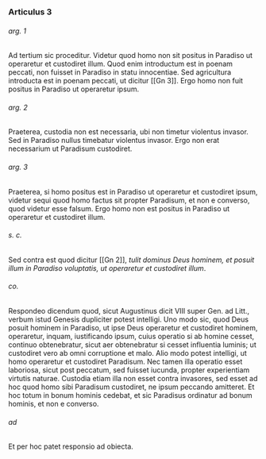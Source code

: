 ### Articulus 3

###### arg. 1
Ad tertium sic proceditur. Videtur quod homo non sit positus in Paradiso ut operaretur et custodiret illum. Quod enim introductum est in poenam peccati, non fuisset in Paradiso in statu innocentiae. Sed agricultura introducta est in poenam peccati, ut dicitur [[Gn 3]]. Ergo homo non fuit positus in Paradiso ut operaretur ipsum.

###### arg. 2
Praeterea, custodia non est necessaria, ubi non timetur violentus invasor. Sed in Paradiso nullus timebatur violentus invasor. Ergo non erat necessarium ut Paradisum custodiret.

###### arg. 3
Praeterea, si homo positus est in Paradiso ut operaretur et custodiret ipsum, videtur sequi quod homo factus sit propter Paradisum, et non e converso, quod videtur esse falsum. Ergo homo non est positus in Paradiso ut operaretur et custodiret illum.

###### s. c.
Sed contra est quod dicitur [[Gn 2]], *tulit dominus Deus hominem, et posuit illum in Paradiso voluptatis, ut operaretur et custodiret illum*.

###### co.
Respondeo dicendum quod, sicut Augustinus dicit VIII super Gen. ad Litt., verbum istud Genesis dupliciter potest intelligi. Uno modo sic, quod Deus posuit hominem in Paradiso, ut ipse Deus operaretur et custodiret hominem, operaretur, inquam, iustificando ipsum, cuius operatio si ab homine cesset, continuo obtenebratur, sicut aer obtenebratur si cesset influentia luminis; ut custodiret vero ab omni corruptione et malo. Alio modo potest intelligi, ut homo operaretur et custodiret Paradisum. Nec tamen illa operatio esset laboriosa, sicut post peccatum, sed fuisset iucunda, propter experientiam virtutis naturae. Custodia etiam illa non esset contra invasores, sed esset ad hoc quod homo sibi Paradisum custodiret, ne ipsum peccando amitteret. Et hoc totum in bonum hominis cedebat, et sic Paradisus ordinatur ad bonum hominis, et non e converso.

###### ad 
Et per hoc patet responsio ad obiecta.

